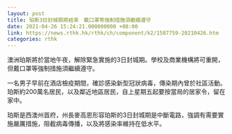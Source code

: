 ```yaml
---
layout: post
title: 珀斯3日封城期將結束　戴口罩等強制措施須繼續遵守
date: 2021-04-26 15:24:21.000000000 +08:00
link: https://news.rthk.hk/rthk/ch/component/k2/1587759-20210426.htm
categories: rthk
---
```


澳洲珀斯將於當地午夜，解除緊急實施的3日封城期。學校及商業機構將可重開，但戴口罩等強制措施須繼續遵守。

一名男子早前在酒店檢疫期間，確診感染新型冠狀病毒，傳染期內曾於社區活動。珀斯約200萬名居民，以及鄰近地區居民，自上星期五起要按當局的居家令，留在家中。

珀斯是西澳州首府，州長麥高恩形容珀斯的3日封城期是中斷電路，強調有需要實施嚴厲措施，阻截病毒傳播，以及將感染率維持在低水平。

